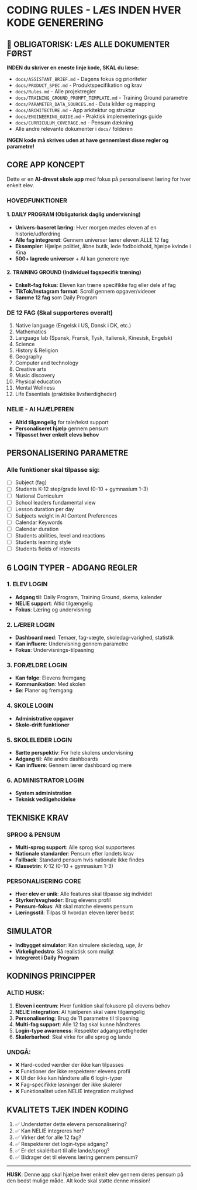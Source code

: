 # CODING RULES - LÆS INDEN HVER KODE GENERERING

## 🚨 OBLIGATORISK: LÆS ALLE DOKUMENTER FØRST
**INDEN du skriver en eneste linje kode, SKAL du læse:**
- `docs/ASSISTANT_BRIEF.md` - Dagens fokus og prioriteter
- `docs/PRODUCT_SPEC.md` - Produktspecifikation og krav
- `docs/Rules.md` - Alle projektregler
- `docs/TRAINING_GROUND_PROMPT_TEMPLATE.md` - Training Ground parametre
- `docs/PARAMETER_DATA_SOURCES.md` - Data kilder og mapping
- `docs/ARCHITECTURE.md` - App arkitektur og struktur
- `docs/ENGINEERING_GUIDE.md` - Praktisk implementerings guide
- `docs/CURRICULUM_COVERAGE.md` - Pensum dækning
- Alle andre relevante dokumenter i `docs/` folderen

**INGEN kode må skrives uden at have gennemlæst disse regler og parametre!**

## CORE APP KONCEPT
Dette er en **AI-drevet skole app** med fokus på personaliseret læring for hver enkelt elev.

### HOVEDFUNKTIONER

#### 1. DAILY PROGRAM (Obligatorisk daglig undervisning)
- **Univers-baseret læring**: Hver morgen mødes eleven af en historie/udfordring
- **Alle fag integreret**: Gennem universer lærer eleven ALLE 12 fag
- **Eksempler**: Hjælpe politiet, åbne butik, lede fodboldhold, hjælpe kvinde i Kina
- **500+ lagrede universer** + AI kan generere nye

#### 2. TRAINING GROUND (Individuel fagspecifik træning)
- **Enkelt-fag fokus**: Eleven kan træne specifikke fag eller dele af fag
- **TikTok/Instagram format**: Scroll gennem opgaver/videoer
- **Samme 12 fag** som Daily Program

### DE 12 FAG (Skal supporteres overalt)
1. Native language (Engelsk i US, Dansk i DK, etc.)
2. Mathematics
3. Language lab (Spansk, Fransk, Tysk, Italiensk, Kinesisk, Engelsk)
4. Science
5. History & Religion
6. Geography
7. Computer and technology
8. Creative arts
9. Music discovery
10. Physical education
11. Mental Wellness
12. Life Essentials (praktiske livsfærdigheder)

### NELIE - AI HJÆLPEREN
- **Altid tilgængelig** for tale/tekst support
- **Personaliseret hjælp** gennem pensum
- **Tilpasset hver enkelt elevs behov**

## PERSONALISERING PARAMETRE
### Alle funktioner skal tilpasse sig:
- [ ] Subject (fag)
- [ ] Students K-12 step/grade level (0-10 + gymnasium 1-3)
- [ ] National Curriculum
- [ ] School leaders fundamental view
- [ ] Lesson duration per day
- [ ] Subjects weight in AI Content Preferences
- [ ] Calendar Keywords
- [ ] Calendar duration
- [ ] Students abilities, level and reactions
- [ ] Students learning style
- [ ] Students fields of interests

## 6 LOGIN TYPER - ADGANG REGLER

### 1. ELEV LOGIN
- **Adgang til**: Daily Program, Training Ground, skema, kalender
- **NELIE support**: Altid tilgængelig
- **Fokus**: Læring og undervisning

### 2. LÆRER LOGIN
- **Dashboard med**: Temaer, fag-vægte, skoledag-varighed, statistik
- **Kan influere**: Undervisning gennem parametre
- **Fokus**: Undervisnings-tilpasning

### 3. FORÆLDRE LOGIN
- **Kan følge**: Elevens fremgang
- **Kommunikation**: Med skolen
- **Se**: Planer og fremgang

### 4. SKOLE LOGIN
- **Administrative opgaver**
- **Skole-drift funktioner**

### 5. SKOLELEDER LOGIN
- **Sætte perspektiv**: For hele skolens undervisning
- **Adgang til**: Alle andre dashboards
- **Kan influere**: Gennem lærer dashboard og mere

### 6. ADMINISTRATOR LOGIN
- **System administration**
- **Teknisk vedligeholdelse**

## TEKNISKE KRAV

### SPROG & PENSUM
- **Multi-sprog support**: Alle sprog skal supporteres
- **Nationale standarder**: Pensum efter landets krav
- **Fallback**: Standard pensum hvis nationale ikke findes
- **Klassetrin**: K-12 (0-10 + gymnasium 1-3)

### PERSONALISERING CORE
- **Hver elev er unik**: Alle features skal tilpasse sig individet
- **Styrker/svagheder**: Brug elevens profil
- **Pensum-fokus**: Alt skal matche elevens pensum
- **Læringsstil**: Tilpas til hvordan eleven lærer bedst

## SIMULATOR
- **Indbygget simulator**: Kan simulere skoledag, uge, år
- **Virkelighedstro**: Så realistisk som muligt
- **Integreret i Daily Program**

## KODNINGS PRINCIPPER

### ALTID HUSK:
1. **Eleven i centrum**: Hver funktion skal fokusere på elevens behov
2. **NELIE integration**: AI hjælperen skal være tilgængelig
3. **Personalisering**: Brug de 11 parametre til tilpasning
4. **Multi-fag support**: Alle 12 fag skal kunne håndteres
5. **Login-type awareness**: Respekter adgangsrettigheder
6. **Skalerbarhed**: Skal virke for alle sprog og lande

### UNDGÅ:
- ❌ Hard-coded værdier der ikke kan tilpasses
- ❌ Funktioner der ikke respekterer elevens profil
- ❌ UI der ikke kan håndtere alle 6 login-typer
- ❌ Fag-specifikke løsninger der ikke skalerer
- ❌ Funktionalitet uden NELIE integration mulighed

## KVALITETS TJEK INDEN KODING
1. ✅ Understøtter dette elevens personalisering?
2. ✅ Kan NELIE integreres her?
3. ✅ Virker det for alle 12 fag?
4. ✅ Respekterer det login-type adgang?
5. ✅ Er det skalérbart til alle lande/sprog?
6. ✅ Bidrager det til elevens læring gennem pensum?

---
**HUSK**: Denne app skal hjælpe hver enkelt elev gennem deres pensum på den bedst mulige måde. Alt kode skal støtte denne mission!